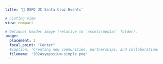 ```yaml
---
title: '🎪 OSPO UC Santa Cruz Events'

# Listing view
view: compact

# Optional header image (relative to `assets/media/` folder).
image:
  placement: 3
  focal_point: "Center"
  #caption: 'Creating new communities, partnerships, and collaborations to amplify research impact with open source.'
  filename: '2024symposium-simple.png'
--- 
```


